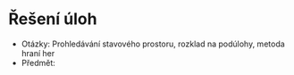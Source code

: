 # Řešení úloh
- Otázky: Prohledávání stavového prostoru, rozklad na podúlohy, metoda hraní her
- Předmět:
